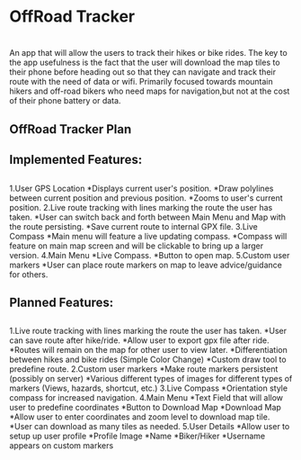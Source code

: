 # OffRoad Tracker <h1> 
An app that will allow the users to track their hikes or bike rides. The key to the app usefulness is the fact that the user will download the map tiles to their phone before heading out so that they can navigate and track their route with the need of data or wifi. Primarily focused towards mountain hikers and off-road bikers who need maps for navigation,but not at the cost of their phone battery or data.

## OffRoad Tracker Plan <h2>
## Implemented Features: <h2>
1.User GPS Location
*Displays current user's position.
*Draw polylines between current position and previous position.
*Zooms to user's current position.
2.Live route tracking with lines marking the route the user has taken.
*User can switch back and forth between Main Menu and Map with the route persisting.
*Save current route to internal GPX file.
3.Live Compass
*Main menu will feature a live updating compass.
*Compass will feature on main map screen and will be clickable to bring up a larger version.
4.Main Menu
*Live Compass.
*Button to open map.
5.Custom user markers
*User can place route markers on map to leave advice/guidance for others.

## Planned Features: <h2>
1.Live route tracking with lines marking the route the user has taken.
*User can save route after hike/ride.
*Allow user to export gpx file after ride.
*Routes will remain on the map for other user to view later.
*Differentiation between hikes and bike rides (Simple Color Change)
*Custom draw tool to predefine route.
2.Custom user markers
*Make route markers persistent (possibly on server)
*Various different types of images for different types of markers (Views, hazards, shortcut, etc.)
3.Live Compass
*Orientation style compass for increased navigation.
4.Main Menu
*Text Field that will allow user to predefine coordinates
*Button to Download Map
*Download Map
*Allow user to enter coordinates and zoom level to download map tile.
*User can download as many tiles as needed.
5.User Details
*Allow user to setup up user profile
*Profile Image
*Name
*Biker/Hiker
*Username appears on custom markers



